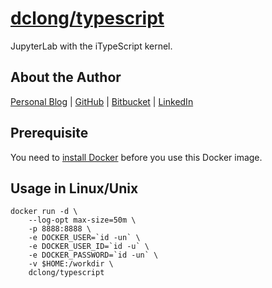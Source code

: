 # [dclong/typescript](https://hub.docker.com/r/dclong/typescript/)

JupyterLab with the iTypeScript kernel.

## About the Author

[Personal Blog](http://www.legendu.net)   |   [GitHub](https://github.com/dclong)   |   [Bitbucket](https://bitbucket.org/dclong/)   |   [LinkedIn](http://www.linkedin.com/in/ben-chuanlong-du-1239b221/)

## Prerequisite
You need to [install Docker](http://www.legendu.net/en/blog/docker-installation/) before you use this Docker image.


## Usage in Linux/Unix

```
docker run -d \
    --log-opt max-size=50m \
    -p 8888:8888 \
    -e DOCKER_USER=`id -un` \
    -e DOCKER_USER_ID=`id -u` \
    -e DOCKER_PASSWORD=`id -un` \
    -v $HOME:/workdir \
    dclong/typescript
```
